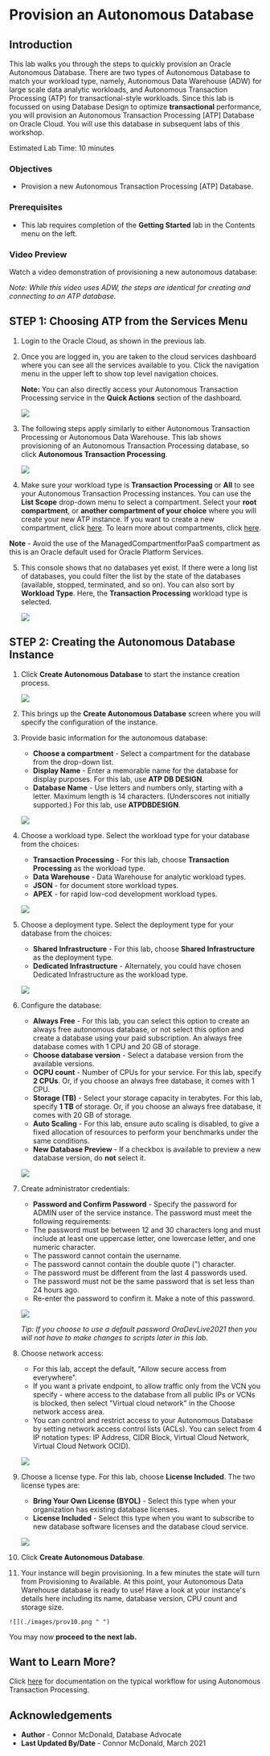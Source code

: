 
<!-- Updated March 24, 2020 -->

# Provision an Autonomous Database


## Introduction

This lab walks you through the steps to quickly provision an Oracle Autonomous Database. There are two types of Autonomous Database to match your workload type, namely, Autonomous Data Warehouse (ADW) for large scale data analytic workloads, and Autonomous Transaction Processing (ATP) for transactional-style workloads. Since this lab is focussed on using Database Design to optimize **transactional** performance, you will provision an Autonomous Transaction Processing [ATP] Database on Oracle Cloud. You will use this database in subsequent labs of this workshop.

Estimated Lab Time: 10 minutes

### Objectives

-   Provision a new Autonomous Transaction Processing [ATP] Database.

### Prerequisites

-   This lab requires completion of the **Getting Started** lab in the Contents menu on the left.  

### Video Preview

Watch a video demonstration of provisioning a new autonomous database:

[](youtube:Q6hxMaAPghI)

*Note: While this video uses ADW, the steps are identical for creating and connecting to an ATP database.*


## **STEP 1:** Choosing ATP from the Services Menu

1. Login to the Oracle Cloud, as shown in the previous lab.
2. Once you are logged in, you are taken to the cloud services dashboard where you can see all the services available to you. Click the navigation menu in the upper left to show top level navigation choices.

    __Note:__ You can also directly access your Autonomous Transaction Processing service in the __Quick Actions__ section of the dashboard.

    ![](./images/prov1.png " ")

3. The following steps apply similarly to either Autonomous Transaction Processing or Autonomous Data Warehouse. This lab shows provisioning of an Autonomous  Transaction Processing database, so click **Autonomous  Transaction Processing**.

    ![](./images/prov2.png " ")

4. Make sure your workload type is __Transaction Processing__ or __All__ to see your Autonomous Transaction Processing instances. You can use the __List Scope__ drop-down menu to select a compartment. Select your __root compartment__, or __another compartment of your choice__ where you will create your new ATP instance. If you want to create a new compartment, click <a href="https://docs.cloud.oracle.com/iaas/Content/Identity/Tasks/managingcompartments.htm#three" target="\_blank">here</a>. To learn more about compartments, click <a href="https://docs.cloud.oracle.com/en-us/iaas/Content/GSG/Concepts/settinguptenancy.htm#Setting_Up_Your_Tenancy" target="\_blank">here</a>.

 __Note__ - Avoid the use of the ManagedCompartmentforPaaS compartment as this is an Oracle default used for Oracle Platform Services.

5. This console shows that no databases yet exist. If there were a long list of databases, you could filter the list by the state of the databases (available, stopped, terminated, and so on). You can also sort by __Workload Type__. Here, the __Transaction Processing__ workload type is selected.

    ![](./images/prov3.png " ")

## **STEP 2:** Creating the Autonomous Database Instance

1. Click **Create Autonomous Database** to start the instance creation process.

    ![](./images/prov3a.png " ")

2.  This brings up the __Create Autonomous Database__ screen where you will specify the configuration of the instance.
3. Provide basic information for the autonomous database:

    - __Choose a compartment__ - Select a compartment for the database from the drop-down list.
    - __Display Name__ - Enter a memorable name for the database for display purposes. For this lab, use __ATP DB DESIGN__.
    - __Database Name__ - Use letters and numbers only, starting with a letter. Maximum length is 14 characters. (Underscores not initially supported.) For this lab, use __ATPDBDESIGN__.

    ![](./images/prov4.png " ")

4. Choose a workload type. Select the workload type for your database from the choices:

    - __Transaction Processing__ - For this lab, choose __Transaction Processing__ as the workload type.
    - __Data Warehouse__ - Data Warehouse for analytic workload types.
    - __JSON__ - for document store workload types.
    - __APEX__ - for rapid low-cod development workload types.

    ![](./images/prov5.png " ")

5. Choose a deployment type. Select the deployment type for your database from the choices:

    - __Shared Infrastructure__ - For this lab, choose __Shared Infrastructure__ as the deployment type.
    - __Dedicated Infrastructure__ - Alternately, you could have chosen Dedicated Infrastructure as the workload type.

    ![](./images/prov5a.png " ")

6. Configure the database:

    - __Always Free__ - For this lab, you can select this option to create an always free autonomous database, or not select this option and create a database using your paid subscription. An always free database comes with 1 CPU and 20 GB of storage.
    - __Choose database version__ - Select a database version from the available versions.
    - __OCPU count__ - Number of CPUs for your service. For this lab, specify __2 CPUs__. Or, if you choose an always free database, it comes with 1 CPU.
    - __Storage (TB)__ - Select your storage capacity in terabytes. For this lab, specify __1 TB__ of storage. Or, if you choose an always free database, it comes with 20 GB of storage.
    - __Auto Scaling__ - For this lab, ensure auto scaling is disabled, to give a fixed allocation of resources to perform your benchmarks under the same conditions.
    - __New Database Preview__ - If a checkbox is available to preview a new database version, do __not__ select it.

    ![](./images/prov6.png " ")

7. Create administrator credentials:

    - __Password and Confirm Password__ - Specify the password for ADMIN user of the service instance. The password must meet the following requirements:
    - The password must be between 12 and 30 characters long and must include at least one uppercase letter, one lowercase letter, and one numeric character.
    - The password cannot contain the username.
    - The password cannot contain the double quote (") character.
    - The password must be different from the last 4 passwords used.
    - The password must not be the same password that is set less than 24 hours ago.
    - Re-enter the password to confirm it. Make a note of this password.

    ![](./images/prov7.png " ")

    *Tip: If you choose to use a default password Ora$Dev$Live2021 then you will not have to make changes to scripts later in this lab.*   

8. Choose network access:
    - For this lab, accept the default, "Allow secure access from everywhere".
    - If you want a private endpoint, to allow traffic only from the VCN you specify - where access to the database from all public IPs or VCNs is blocked, then select "Virtual cloud network" in the Choose network access area.
    - You can control and restrict access to your Autonomous Database by setting network access control lists (ACLs). You can select from 4 IP notation types: IP Address, CIDR Block, Virtual Cloud Network, Virtual Cloud Network OCID).

    ![](./images/prov8.png " ")

9. Choose a license type. For this lab, choose __License Included__. The two license types are:

    - __Bring Your Own License (BYOL)__ - Select this type when your organization has existing database licenses.
    - __License Included__ - Select this type when you want to subscribe to new database software licenses and the database cloud service.

    ![](./images/prov9.png " ")

10. Click __Create Autonomous Database__.

11.  Your instance will begin provisioning. In a few minutes the state will turn from Provisioning to Available. At this point, your Autonomous Data Warehouse database is ready to use! Have a look at your instance's details here including its name, database version, CPU count and storage size.

    ![](./images/prov10.png " ")

You may now **proceed to the next lab.**

## Want to Learn More?

Click [here](https://www.oracle.com/pls/topic/lookup?ctx=en/cloud/paas/autonomous-database&id=ADBSA-GUID-0B230036-0A05-4CA3-AF9D-97A255AE0C08) for documentation on the typical workflow for using Autonomous Transaction Processing.

## Acknowledgements

- **Author** - Connor McDonald, Database Advocate
- **Last Updated By/Date** - Connor McDonald, March 2021